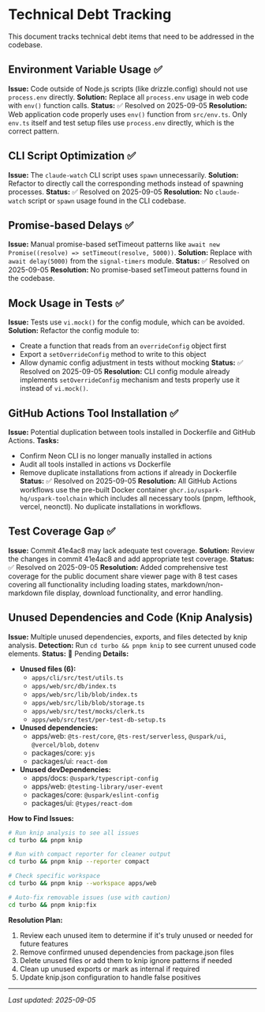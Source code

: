 # Technical Debt Tracking

This document tracks technical debt items that need to be addressed in the codebase.

## Environment Variable Usage ✅
**Issue:** Code outside of Node.js scripts (like drizzle.config) should not use `process.env` directly.
**Solution:** Replace all `process.env` usage in web code with `env()` function calls.
**Status:** ✅ Resolved on 2025-09-05
**Resolution:** Web application code properly uses `env()` function from `src/env.ts`. Only `env.ts` itself and test setup files use `process.env` directly, which is the correct pattern.

## CLI Script Optimization ✅
**Issue:** The `claude-watch` CLI script uses `spawn` unnecessarily.
**Solution:** Refactor to directly call the corresponding methods instead of spawning processes.
**Status:** ✅ Resolved on 2025-09-05
**Resolution:** No `claude-watch` script or `spawn` usage found in the CLI codebase.

## Promise-based Delays ✅
**Issue:** Manual promise-based setTimeout patterns like `await new Promise((resolve) => setTimeout(resolve, 5000))`.
**Solution:** Replace with `await delay(5000)` from the `signal-timers` module.
**Status:** ✅ Resolved on 2025-09-05
**Resolution:** No promise-based setTimeout patterns found in the codebase.

## Mock Usage in Tests ✅
**Issue:** Tests use `vi.mock()` for the config module, which can be avoided.
**Solution:** Refactor the config module to:
  - Create a function that reads from an `overrideConfig` object first
  - Export a `setOverrideConfig` method to write to this object
  - Allow dynamic config adjustment in tests without mocking
**Status:** ✅ Resolved on 2025-09-05
**Resolution:** CLI config module already implements `setOverrideConfig` mechanism and tests properly use it instead of `vi.mock()`.

## GitHub Actions Tool Installation ✅
**Issue:** Potential duplication between tools installed in Dockerfile and GitHub Actions.
**Tasks:**
  - Confirm Neon CLI is no longer manually installed in actions
  - Audit all tools installed in actions vs Dockerfile
  - Remove duplicate installations from actions if already in Dockerfile
**Status:** ✅ Resolved on 2025-09-05
**Resolution:** All GitHub Actions workflows use the pre-built Docker container `ghcr.io/uspark-hq/uspark-toolchain` which includes all necessary tools (pnpm, lefthook, vercel, neonctl). No duplicate installations in workflows.

## Test Coverage Gap ✅
**Issue:** Commit 41e4ac8 may lack adequate test coverage.
**Solution:** Review the changes in commit 41e4ac8 and add appropriate test coverage.
**Status:** ✅ Resolved on 2025-09-05
**Resolution:** Added comprehensive test coverage for the public document share viewer page with 8 test cases covering all functionality including loading states, markdown/non-markdown file display, download functionality, and error handling.

## Unused Dependencies and Code (Knip Analysis)
**Issue:** Multiple unused dependencies, exports, and files detected by knip analysis.
**Detection:** Run `cd turbo && pnpm knip` to see current unused code elements.
**Status:** 🔴 Pending
**Details:**
- **Unused files (6):**
  - `apps/cli/src/test/utils.ts`
  - `apps/web/src/db/index.ts`
  - `apps/web/src/lib/blob/index.ts`
  - `apps/web/src/lib/blob/storage.ts`
  - `apps/web/src/test/mocks/clerk.ts`
  - `apps/web/src/test/per-test-db-setup.ts`
- **Unused dependencies:**
  - apps/web: `@ts-rest/core`, `@ts-rest/serverless`, `@uspark/ui`, `@vercel/blob`, `dotenv`
  - packages/core: `yjs`
  - packages/ui: `react-dom`
- **Unused devDependencies:**
  - apps/docs: `@uspark/typescript-config`
  - apps/web: `@testing-library/user-event`
  - packages/core: `@uspark/eslint-config`
  - packages/ui: `@types/react-dom`

**How to Find Issues:**
```bash
# Run knip analysis to see all issues
cd turbo && pnpm knip

# Run with compact reporter for cleaner output
cd turbo && pnpm knip --reporter compact

# Check specific workspace
cd turbo && pnpm knip --workspace apps/web

# Auto-fix removable issues (use with caution)
cd turbo && pnpm knip:fix
```

**Resolution Plan:**
1. Review each unused item to determine if it's truly unused or needed for future features
2. Remove confirmed unused dependencies from package.json files
3. Delete unused files or add them to knip ignore patterns if needed
4. Clean up unused exports or mark as internal if required
5. Update knip.json configuration to handle false positives

---

*Last updated: 2025-09-05*